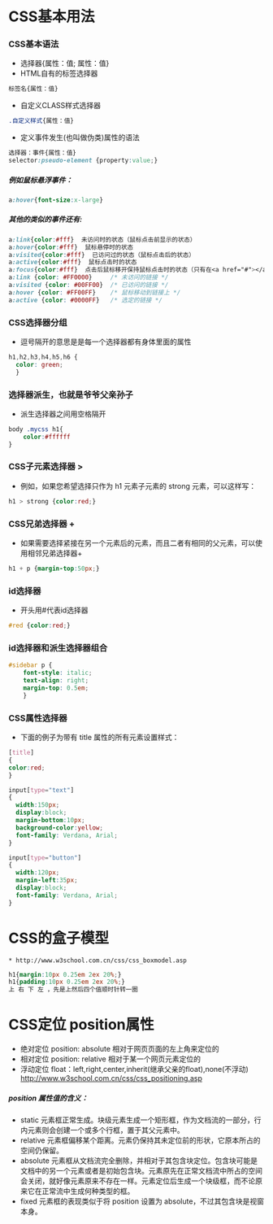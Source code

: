 # CSS基本用法

### CSS基本语法
* 选择器{属性：值; 属性：值}
* HTML自有的标签选择器
```css
标签名{属性：值}
```
* 自定义CLASS样式选择器
```css
.自定义样式{属性：值}
```
* 定义事件发生(也叫做伪类)属性的语法
```css
选择器：事件{属性：值}
selector:pseudo-element {property:value;}
```
##### 例如鼠标悬浮事件：
```css
a:hover{font-size:x-large}
```
##### 其他的类似的事件还有:
```css
a:link{color:#fff}  未访问时的状态（鼠标点击前显示的状态）
a:hover{color:#fff}  鼠标悬停时的状态
a:visited{color:#fff}  已访问过的状态（鼠标点击后的状态）
a:active{color:#fff}  鼠标点击时的状态
a:focus{color:#fff}  点击后鼠标移开保持鼠标点击时的状态（只有在<a href="#"></a>时标签中有效）
a:link {color: #FF0000}		/* 未访问的链接 */
a:visited {color: #00FF00}	/* 已访问的链接 */
a:hover {color: #FF00FF}	/* 鼠标移动到链接上 */
a:active {color: #0000FF}	/* 选定的链接 */
```
    
### CSS选择器分组
* 逗号隔开的意思是是每一个选择器都有身体里面的属性
```css
h1,h2,h3,h4,h5,h6 {
  color: green;
  }
```

### 选择器派生，也就是爷爷父亲孙子
* 派生选择器之间用空格隔开
```css
body .mycss h1{
    color:#ffffff
} 
```
### CSS子元素选择器 >
* 例如，如果您希望选择只作为 h1 元素子元素的 strong 元素，可以这样写：
```css
h1 > strong {color:red;}
```
### CSS兄弟选择器 +
* 如果需要选择紧接在另一个元素后的元素，而且二者有相同的父元素，可以使用相邻兄弟选择器+
```css
h1 + p {margin-top:50px;}
```
### id选择器
* 开头用#代表id选择器
```css
#red {color:red;}
```
### id选择器和派生选择器组合
```css
#sidebar p {
	font-style: italic;
	text-align: right;
	margin-top: 0.5em;
	}
```
### CSS属性选择器
* 下面的例子为带有 title 属性的所有元素设置样式：
```css
[title]
{
color:red;
}

input[type="text"]
{
  width:150px;
  display:block;
  margin-bottom:10px;
  background-color:yellow;
  font-family: Verdana, Arial;
}

input[type="button"]
{
  width:120px;
  margin-left:35px;
  display:block;
  font-family: Verdana, Arial;
}
```

# CSS的盒子模型
    * http://www.w3school.com.cn/css/css_boxmodel.asp
```css
h1{margin:10px 0.25em 2ex 20%;}
h1{padding:10px 0.25em 2ex 20%;}
上 右 下 左 ，先是上然后四个值顺时针转一圈
````
# CSS定位 position属性
  * 绝对定位 position: absolute 相对于网页页面的左上角来定位的
  * 相对定位 position: relative 相对于某一个网页元素定位的
  * 浮动定位 float：left,right,center,inherit(继承父亲的float),none(不浮动)
    http://www.w3school.com.cn/css/css_positioning.asp
##### position 属性值的含义：
* static
元素框正常生成。块级元素生成一个矩形框，作为文档流的一部分，行内元素则会创建一个或多个行框，置于其父元素中。
* relative
元素框偏移某个距离。元素仍保持其未定位前的形状，它原本所占的空间仍保留。
* absolute
元素框从文档流完全删除，并相对于其包含块定位。包含块可能是文档中的另一个元素或者是初始包含块。元素原先在正常文档流中所占的空间会关闭，就好像元素原来不存在一样。元素定位后生成一个块级框，而不论原来它在正常流中生成何种类型的框。
* fixed
元素框的表现类似于将 position 设置为 absolute，不过其包含块是视窗本身。
